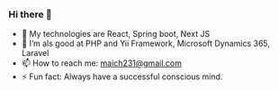 ### Hi there 👋
- 🔭 My technologies are React, Spring boot, Next JS
- 🌱 I’m als good at PHP and Yii Framework, Microsoft Dynamics 365, Laravel
- 📫 How to reach me: maich231@gmail.com
- ⚡ Fun fact: Always have a successful conscious mind.

<!--
**mainalito/mainalito** is a ✨ _special_ ✨ repository because its `README.md` (this file) appears on your GitHub profile.

Here are some ideas to get you started:


-->
